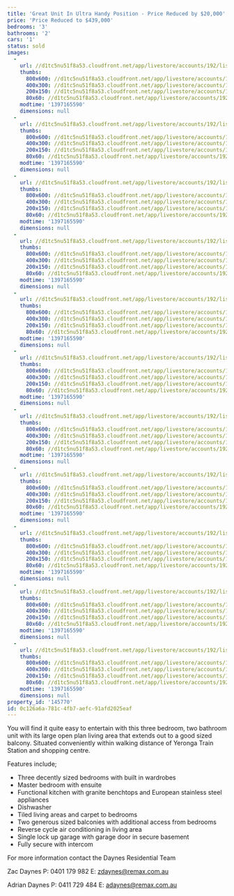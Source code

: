 ```yaml
---
title: 'Great Unit In Ultra Handy Position - Price Reduced by $20,000'
price: 'Price Reduced to $439,000'
bedrooms: '3'
bathrooms: '2'
cars: '1'
status: sold
images:
  -
    url: //d1tc5nu51f8a53.cloudfront.net/app/livestore/accounts/192/listings/98169/images/1133170-1_4645541324_20140411032516.jpg
    thumbs:
      800x600: //d1tc5nu51f8a53.cloudfront.net/app/livestore/accounts/192/listings/98169/images/1133170-1_4645541324_20140411032516_800x600.jpg
      400x300: //d1tc5nu51f8a53.cloudfront.net/app/livestore/accounts/192/listings/98169/images/1133170-1_4645541324_20140411032516_400x300.jpg
      200x150: //d1tc5nu51f8a53.cloudfront.net/app/livestore/accounts/192/listings/98169/images/1133170-1_4645541324_20140411032516_200x150.jpg
      80x60: //d1tc5nu51f8a53.cloudfront.net/app/livestore/accounts/192/listings/98169/images/1133170-1_4645541324_20140411032516_80x60.jpg
    modtime: '1397165590'
    dimensions: null
  -
    url: //d1tc5nu51f8a53.cloudfront.net/app/livestore/accounts/192/listings/98169/images/1133170-2_959866526_20140411032522.jpg
    thumbs:
      800x600: //d1tc5nu51f8a53.cloudfront.net/app/livestore/accounts/192/listings/98169/images/1133170-2_959866526_20140411032522_800x600.jpg
      400x300: //d1tc5nu51f8a53.cloudfront.net/app/livestore/accounts/192/listings/98169/images/1133170-2_959866526_20140411032522_400x300.jpg
      200x150: //d1tc5nu51f8a53.cloudfront.net/app/livestore/accounts/192/listings/98169/images/1133170-2_959866526_20140411032522_200x150.jpg
      80x60: //d1tc5nu51f8a53.cloudfront.net/app/livestore/accounts/192/listings/98169/images/1133170-2_959866526_20140411032522_80x60.jpg
    modtime: '1397165590'
    dimensions: null
  -
    url: //d1tc5nu51f8a53.cloudfront.net/app/livestore/accounts/192/listings/98169/images/1133170-3_1362914694_20140411032523.jpg
    thumbs:
      800x600: //d1tc5nu51f8a53.cloudfront.net/app/livestore/accounts/192/listings/98169/images/1133170-3_1362914694_20140411032523_800x600.jpg
      400x300: //d1tc5nu51f8a53.cloudfront.net/app/livestore/accounts/192/listings/98169/images/1133170-3_1362914694_20140411032523_400x300.jpg
      200x150: //d1tc5nu51f8a53.cloudfront.net/app/livestore/accounts/192/listings/98169/images/1133170-3_1362914694_20140411032523_200x150.jpg
      80x60: //d1tc5nu51f8a53.cloudfront.net/app/livestore/accounts/192/listings/98169/images/1133170-3_1362914694_20140411032523_80x60.jpg
    modtime: '1397165590'
    dimensions: null
  -
    url: //d1tc5nu51f8a53.cloudfront.net/app/livestore/accounts/192/listings/98169/images/1133170-4_4836504422_20140411032522.jpg
    thumbs:
      800x600: //d1tc5nu51f8a53.cloudfront.net/app/livestore/accounts/192/listings/98169/images/1133170-4_4836504422_20140411032522_800x600.jpg
      400x300: //d1tc5nu51f8a53.cloudfront.net/app/livestore/accounts/192/listings/98169/images/1133170-4_4836504422_20140411032522_400x300.jpg
      200x150: //d1tc5nu51f8a53.cloudfront.net/app/livestore/accounts/192/listings/98169/images/1133170-4_4836504422_20140411032522_200x150.jpg
      80x60: //d1tc5nu51f8a53.cloudfront.net/app/livestore/accounts/192/listings/98169/images/1133170-4_4836504422_20140411032522_80x60.jpg
    modtime: '1397165590'
    dimensions: null
  -
    url: //d1tc5nu51f8a53.cloudfront.net/app/livestore/accounts/192/listings/98169/images/1133170-5_1079267654_20140411032523.jpg
    thumbs:
      800x600: //d1tc5nu51f8a53.cloudfront.net/app/livestore/accounts/192/listings/98169/images/1133170-5_1079267654_20140411032523_800x600.jpg
      400x300: //d1tc5nu51f8a53.cloudfront.net/app/livestore/accounts/192/listings/98169/images/1133170-5_1079267654_20140411032523_400x300.jpg
      200x150: //d1tc5nu51f8a53.cloudfront.net/app/livestore/accounts/192/listings/98169/images/1133170-5_1079267654_20140411032523_200x150.jpg
      80x60: //d1tc5nu51f8a53.cloudfront.net/app/livestore/accounts/192/listings/98169/images/1133170-5_1079267654_20140411032523_80x60.jpg
    modtime: '1397165590'
    dimensions: null
  -
    url: //d1tc5nu51f8a53.cloudfront.net/app/livestore/accounts/192/listings/98169/images/1133170-6_72784586_20140411032523.jpg
    thumbs:
      800x600: //d1tc5nu51f8a53.cloudfront.net/app/livestore/accounts/192/listings/98169/images/1133170-6_72784586_20140411032523_800x600.jpg
      400x300: //d1tc5nu51f8a53.cloudfront.net/app/livestore/accounts/192/listings/98169/images/1133170-6_72784586_20140411032523_400x300.jpg
      200x150: //d1tc5nu51f8a53.cloudfront.net/app/livestore/accounts/192/listings/98169/images/1133170-6_72784586_20140411032523_200x150.jpg
      80x60: //d1tc5nu51f8a53.cloudfront.net/app/livestore/accounts/192/listings/98169/images/1133170-6_72784586_20140411032523_80x60.jpg
    modtime: '1397165590'
    dimensions: null
  -
    url: //d1tc5nu51f8a53.cloudfront.net/app/livestore/accounts/192/listings/98169/images/1133170-7_22162054_20140411032528.jpg
    thumbs:
      800x600: //d1tc5nu51f8a53.cloudfront.net/app/livestore/accounts/192/listings/98169/images/1133170-7_22162054_20140411032528_800x600.jpg
      400x300: //d1tc5nu51f8a53.cloudfront.net/app/livestore/accounts/192/listings/98169/images/1133170-7_22162054_20140411032528_400x300.jpg
      200x150: //d1tc5nu51f8a53.cloudfront.net/app/livestore/accounts/192/listings/98169/images/1133170-7_22162054_20140411032528_200x150.jpg
      80x60: //d1tc5nu51f8a53.cloudfront.net/app/livestore/accounts/192/listings/98169/images/1133170-7_22162054_20140411032528_80x60.jpg
    modtime: '1397165590'
    dimensions: null
  -
    url: //d1tc5nu51f8a53.cloudfront.net/app/livestore/accounts/192/listings/98169/images/1133170-8_5730321603_20140411032527.jpg
    thumbs:
      800x600: //d1tc5nu51f8a53.cloudfront.net/app/livestore/accounts/192/listings/98169/images/1133170-8_5730321603_20140411032527_800x600.jpg
      400x300: //d1tc5nu51f8a53.cloudfront.net/app/livestore/accounts/192/listings/98169/images/1133170-8_5730321603_20140411032527_400x300.jpg
      200x150: //d1tc5nu51f8a53.cloudfront.net/app/livestore/accounts/192/listings/98169/images/1133170-8_5730321603_20140411032527_200x150.jpg
      80x60: //d1tc5nu51f8a53.cloudfront.net/app/livestore/accounts/192/listings/98169/images/1133170-8_5730321603_20140411032527_80x60.jpg
    modtime: '1397165590'
    dimensions: null
  -
    url: //d1tc5nu51f8a53.cloudfront.net/app/livestore/accounts/192/listings/98169/images/1133170-9_7394129490_20140411032528.jpg
    thumbs:
      800x600: //d1tc5nu51f8a53.cloudfront.net/app/livestore/accounts/192/listings/98169/images/1133170-9_7394129490_20140411032528_800x600.jpg
      400x300: //d1tc5nu51f8a53.cloudfront.net/app/livestore/accounts/192/listings/98169/images/1133170-9_7394129490_20140411032528_400x300.jpg
      200x150: //d1tc5nu51f8a53.cloudfront.net/app/livestore/accounts/192/listings/98169/images/1133170-9_7394129490_20140411032528_200x150.jpg
      80x60: //d1tc5nu51f8a53.cloudfront.net/app/livestore/accounts/192/listings/98169/images/1133170-9_7394129490_20140411032528_80x60.jpg
    modtime: '1397165590'
    dimensions: null
  -
    url: //d1tc5nu51f8a53.cloudfront.net/app/livestore/accounts/192/listings/98169/images/1133170-10_7349229888_20140411032528.jpg
    thumbs:
      800x600: //d1tc5nu51f8a53.cloudfront.net/app/livestore/accounts/192/listings/98169/images/1133170-10_7349229888_20140411032528_800x600.jpg
      400x300: //d1tc5nu51f8a53.cloudfront.net/app/livestore/accounts/192/listings/98169/images/1133170-10_7349229888_20140411032528_400x300.jpg
      200x150: //d1tc5nu51f8a53.cloudfront.net/app/livestore/accounts/192/listings/98169/images/1133170-10_7349229888_20140411032528_200x150.jpg
      80x60: //d1tc5nu51f8a53.cloudfront.net/app/livestore/accounts/192/listings/98169/images/1133170-10_7349229888_20140411032528_80x60.jpg
    modtime: '1397165590'
    dimensions: null
  -
    url: //d1tc5nu51f8a53.cloudfront.net/app/livestore/accounts/192/listings/98169/images/1133170-11_8089051312_20140411032528.jpg
    thumbs:
      800x600: //d1tc5nu51f8a53.cloudfront.net/app/livestore/accounts/192/listings/98169/images/1133170-11_8089051312_20140411032528_800x600.jpg
      400x300: //d1tc5nu51f8a53.cloudfront.net/app/livestore/accounts/192/listings/98169/images/1133170-11_8089051312_20140411032528_400x300.jpg
      200x150: //d1tc5nu51f8a53.cloudfront.net/app/livestore/accounts/192/listings/98169/images/1133170-11_8089051312_20140411032528_200x150.jpg
      80x60: //d1tc5nu51f8a53.cloudfront.net/app/livestore/accounts/192/listings/98169/images/1133170-11_8089051312_20140411032528_80x60.jpg
    modtime: '1397165590'
    dimensions: null
property_id: '145770'
id: 0c126a6a-781c-4fb7-aefc-91afd2025eaf
---
```

You will find it quite easy to entertain with this three bedroom, two bathroom unit with its large open plan living area that extends out to a good sized balcony. Situated conveniently within walking distance of Yeronga Train Station and shopping centre.

Features include;
*  Three decently sized bedrooms with built in wardrobes
*  Master bedroom with ensuite
*  Functional kitchen with granite benchtops and European stainless steel appliances
*  Dishwasher
*  Tiled living areas and carpet to bedrooms
*  Two generous sized balconies with additional access from bedrooms
*  Reverse cycle air conditioning in living area
*  Single lock up garage with garage door in secure basement
*  Fully secure with intercom

For more information contact the Daynes Residential Team

Zac Daynes
P: 0401 179 982
E: zdaynes@remax.com.au

Adrian Daynes
P: 0411 729 484
E: adaynes@remax.com.au